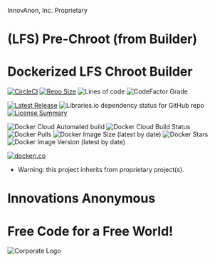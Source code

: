 InnovAnon, Inc. Proprietary

# (LFS) Pre-Chroot (from Builder)
Dockerized LFS Chroot Builder
==========
[![CircleCI](https://img.shields.io/circleci/build/github/InnovAnon-Inc/lfs-prechroot?color=%23FF1100&logo=InnovAnon%2C%20Inc.&logoColor=%23FF1133&style=plastic)](https://circleci.com/gh/InnovAnon-Inc/lfs-prechroot)
[![Repo Size](https://img.shields.io/github/repo-size/InnovAnon-Inc/lfs-prechroot?color=%23FF1100&logo=InnovAnon%2C%20Inc.&logoColor=%23FF1133&style=plastic)](https://github.com/InnovAnon-Inc/lfs-prechroot)
![Lines of code](https://img.shields.io/tokei/lines/github/InnovAnon-Inc/lfs-prechroot?color=FF1100&logo=InnovAnon-Inc&logoColor=FF1133&style=plastic)
![CodeFactor Grade](https://img.shields.io/codefactor/grade/github/InnovAnon-Inc/lfs-prechroot?color=FF1100&logo=InnovAnon-Inc&logoColor=FF1133&style=plastic)

[![Latest Release](https://img.shields.io/github/commits-since/InnovAnon-Inc/lfs-prechroot/latest?color=%23FF1100&include_prereleases&logo=InnovAnon%2C%20Inc.&logoColor=%23FF1133&style=plastic)](https://github.com/InnovAnon-Inc/lfs-prechroot/releases/latest)
![Libraries.io dependency status for GitHub repo](https://img.shields.io/librariesio/github/InnovAnon-Inc/lfs-prechroot?color=FF1100&logoColor=FF1133&style=plastic)
[![License Summary](https://img.shields.io/github/license/InnovAnon-Inc/lfs-prechroot?color=%23FF1100&label=Free%20Code%20for%20a%20Free%20World%21&logo=InnovAnon%2C%20Inc.&logoColor=%23FF1133&style=plastic)](https://tldrlegal.com/license/unlicense#summary)

![Docker Cloud Automated build](https://img.shields.io/docker/cloud/automated/innovanon/lfs-prechroot?color=FF1100&logo=InnovAnon%2C%20Inc.&logoColor=FF1133&style=plastic)
![Docker Cloud Build Status](https://img.shields.io/docker/cloud/build/innovanon/lfs-prechroot?color=FF1100&logo=InnovAnon%2C%20Inc.&logoColor=FF1133&style=plastic)
![Docker Pulls](https://img.shields.io/docker/pulls/innovanon/lfs-prechroot?color=FF1100&logo=InnovAnon%2C%20Inc.&logoColor=FF1133&style=plastic)
![Docker Image Size (latest by date)](https://img.shields.io/docker/image-size/innovanon/lfs-prechroot?color=FF1100&logo=InnovAnon%2C%20Inc.&logoColor=FF1133&style=plastic)
![Docker Stars](https://img.shields.io/docker/stars/innovanon/lfs-prechroot?color=FF1100&logo=InnovAnon%2C%20Inc.&logoColor=FF1133&style=plastic)
![Docker Image Version (latest by date)](https://img.shields.io/docker/v/innovanon/lfs-prechroot?color=FF1100&logo=InnovAnon%2C%20Inc.&logoColor=FF1133&style=plastic)

[![dockeri.co](https://dockeri.co/image/innovanon/lfs-prechroot)](https://hub.docker.com/r/innovanon/lfs-prechroot/)

* Warning: this project inherits from proprietary project(s).

# Innovations Anonymous
Free Code for a Free World!
==========
![Corporate Logo](https://innovanon-inc.github.io/assets/images/logo.gif)

